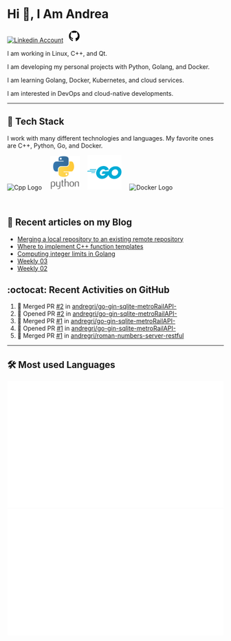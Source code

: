 # Hi 👋, I Am Andrea


<!-- Actual text -->

<a href="https://www.linkedin.com/in/andrea-grillo-3b439b1a9/"><img src="https://cdn.worldvectorlogo.com/logos/linkedin-icon-2.svg" title="Linkedin" alt="Linkedin Account" width="30"/></a>
&ensp;<a href="https://github.com/andregri"><img src="img/logos/github.png" title="GitHub" alt="GitHub" width="30"/></a>
<br>

I am working in Linux, C++, and Qt.

I am developing my personal projects with Python, Golang, and Docker.

I am learning Golang, Docker, Kubernetes, and cloud services.

I am interested in DevOps and cloud-native developments.

___

## 🥞 Tech Stack
 
I work with many different technologies and languages. 
My favorite ones are C++, Python, Go, and Docker.
 
<img src="https://cdn.worldvectorlogo.com/logos/c.svg" title="Cpp" alt="Cpp Logo" width="70"/>&emsp;
<img src="img/logos/python_vertical_logo_icon_168039.svg" title="Python" alt="Python Logo" width="70"/>&emsp;
<img src="img/logos/golang_logo_icon_171073.svg" title="Golang" alt="Golang Logo" width="80"/>&emsp;
<img src="https://cdn.worldvectorlogo.com/logos/docker.svg" title="Docker" alt="Docker Logo" width="80"/>&emsp;

<br> 
 
 
## 📰 Recent articles on my Blog

 <!-- BLOG-POST-LIST:START -->
- [Merging a local repository to an existing remote repository](https://andregri.github.io/Merge-local-repository-to-existing-remote-repository/)
- [Where to implement C++ function templates](https://andregri.github.io/cpp-function-template/)
- [Computing integer limits in Golang](https://andregri.github.io/go-integer-limits/)
- [Weekly 03](https://andregri.github.io/weekly-03/)
- [Weekly 02](https://andregri.github.io/weekly-02/)
<!-- BLOG-POST-LIST:END -->
 
 
## :octocat: Recent Activities on GitHub

<!--START_SECTION:activity-->
1. 🎉 Merged PR [#2](https://github.com/andregri/go-gin-sqlite-metroRailAPI-/pull/2) in [andregri/go-gin-sqlite-metroRailAPI-](https://github.com/andregri/go-gin-sqlite-metroRailAPI-)
2. 💪 Opened PR [#2](https://github.com/andregri/go-gin-sqlite-metroRailAPI-/pull/2) in [andregri/go-gin-sqlite-metroRailAPI-](https://github.com/andregri/go-gin-sqlite-metroRailAPI-)
3. 🎉 Merged PR [#1](https://github.com/andregri/go-gin-sqlite-metroRailAPI-/pull/1) in [andregri/go-gin-sqlite-metroRailAPI-](https://github.com/andregri/go-gin-sqlite-metroRailAPI-)
4. 💪 Opened PR [#1](https://github.com/andregri/go-gin-sqlite-metroRailAPI-/pull/1) in [andregri/go-gin-sqlite-metroRailAPI-](https://github.com/andregri/go-gin-sqlite-metroRailAPI-)
5. 🎉 Merged PR [#1](https://github.com/andregri/roman-numbers-server-restful/pull/1) in [andregri/roman-numbers-server-restful](https://github.com/andregri/roman-numbers-server-restful)
<!--END_SECTION:activity-->
 
---

## 🛠️ Most used Languages 

![](https://github.com/andregri/andregri/blob/master/generated/overview.svg)
![](https://github.com/andregri/andregri/blob/master/generated/languages.svg)
